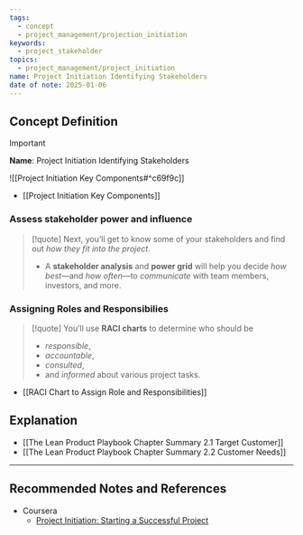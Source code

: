 ```yaml
---
tags:
  - concept
  - project_management/projection_initiation
keywords:
  - project_stakeholder
topics:
  - project_management/project_initiation
name: Project Initiation Identifying Stakeholders
date of note: 2025-01-06
---
```


## Concept Definition

>[!important]
>**Name**: Project Initiation Identifying Stakeholders

![[Project Initiation Key Components#^c69f9c]]

- [[Project Initiation Key Components]]


### Assess stakeholder power and influence

>[!quote]
>Next, you’ll get to know some of your stakeholders and find out *how they fit into the project*. 
>- A **stakeholder analysis** and **power grid** will help you decide *how best*—and *how often*—to *communicate* with team members, investors, and more.

### Assigning Roles and Responsibilies

>[!quote]
>You’ll use **RACI charts** to determine who should be 
>- *responsible*, 
>- *accountable*, 
>- *consulted*, 
>- and *informed* about various project tasks.


- [[RACI Chart to Assign Role and Responsibilities]]



## Explanation



- [[The Lean Product Playbook Chapter Summary 2.1 Target Customer]]
- [[The Lean Product Playbook Chapter Summary 2.2 Customer Needs]]




-----------
##  Recommended Notes and References

- Coursera
	- [Project Initiation: Starting a Successful Project](https://www.coursera.org/learn/project-initiation-google/home/welcome)